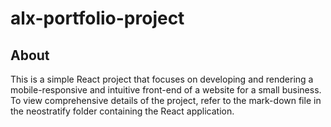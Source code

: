 # alx-portfolio-project



## About
This is a simple React project that focuses on developing and rendering a mobile-responsive and intuitive front-end of a website for a small business.  To view comprehensive details of the project, refer to the mark-down file in the neostratify folder containing the React application.

